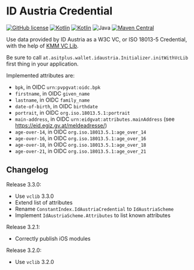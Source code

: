 # ID Austria Credential
[![GitHub license](https://img.shields.io/badge/license-Apache%20License%202.0-brightgreen.svg?style=flat)](http://www.apache.org/licenses/LICENSE-2.0)
[![Kotlin](https://img.shields.io/badge/kotlin-multiplatform--mobile-orange.svg?logo=kotlin)](http://kotlinlang.org)
[![Kotlin](https://img.shields.io/badge/kotlin-2.0.0-blue.svg?logo=kotlin)](http://kotlinlang.org)
![Java](https://img.shields.io/badge/java-17-blue.svg?logo=OPENJDK)
[![Maven Central](https://img.shields.io/maven-central/v/at.asitplus.wallet/idacredential)](https://mvnrepository.com/artifact/at.asitplus.wallet/idacredential/)

Use data provided by ID Austria as a W3C VC, or ISO 18013-5 Credential, with the help of [KMM VC Lib](https://github.com/a-sit-plus/kmm-vc-library).

Be sure to call `at.asitplus.wallet.idaustria.Initializer.initWithVcLib` first thing in your application.

Implemented attributes are:
 - `bpk`, in OIDC `urn:pvpgvat:oidc.bpk`
 - `firstname`, in OIDC `given_name`
 - `lastname`, in OIDC `family_name`
 - `date-of-birth`, in OIDC `birthdate`
 - `portrait`, in OIDC `org.iso.18013.5.1:portrait`
 - `main-address`, in OIDC `urn:eidgvat:attributes.mainAddress` (see <https://eid.egiz.gv.at/meldeadresse/>)
 - `age-over-14`, in OIDC `org.iso.18013.5.1:age_over_14`
 - `age-over-16`, in OIDC `org.iso.18013.5.1:age_over_16`
 - `age-over-18`, in OIDC `org.iso.18013.5.1:age_over_18`
 - `age-over-21`, in OIDC `org.iso.18013.5.1:age_over_21`

## Changelog

Release 3.3.0:
 - Use `vclib` 3.3.0
 - Extend list of attributes
 - Rename `ConstantIndex.IdAustriaCredential` to `IdAustriaScheme`
 - Implement `IdAustriaScheme.Attributes` to list known attributes

Release 3.2.1:
 - Correctly publish iOS modules

Release 3.2.0:
 - Use `vclib` 3.2.0